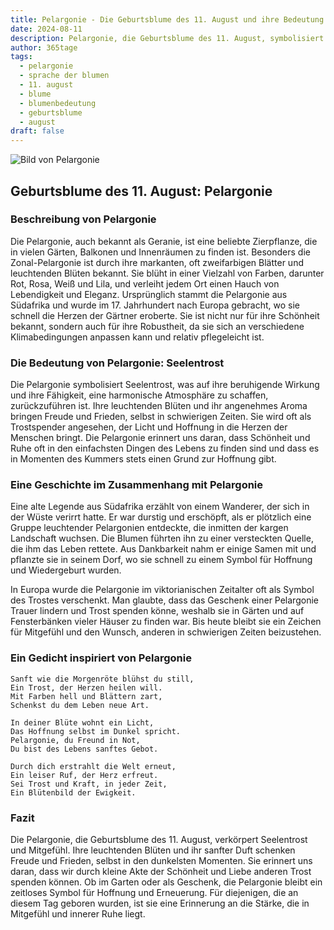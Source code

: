 ```yaml
---
title: Pelargonie - Die Geburtsblume des 11. August und ihre Bedeutung
date: 2024-08-11
description: Pelargonie, die Geburtsblume des 11. August, symbolisiert Seelentrost. Erfahre mehr über ihre Geschichte, Bedeutung und Symbolik in der Sprache der Blumen.
author: 365tage
tags:
  - pelargonie
  - sprache der blumen
  - 11. august
  - blume
  - blumenbedeutung
  - geburtsblume
  - august
draft: false
---
```


![Bild von Pelargonie](https://cdn.pixabay.com/photo/2013/11/04/19/02/red-205385_1280.jpg#center)


## Geburtsblume des 11. August: Pelargonie

### Beschreibung von Pelargonie

Die Pelargonie, auch bekannt als Geranie, ist eine beliebte Zierpflanze, die in vielen Gärten, Balkonen und Innenräumen zu finden ist. Besonders die Zonal-Pelargonie ist durch ihre markanten, oft zweifarbigen Blätter und leuchtenden Blüten bekannt. Sie blüht in einer Vielzahl von Farben, darunter Rot, Rosa, Weiß und Lila, und verleiht jedem Ort einen Hauch von Lebendigkeit und Eleganz. Ursprünglich stammt die Pelargonie aus Südafrika und wurde im 17. Jahrhundert nach Europa gebracht, wo sie schnell die Herzen der Gärtner eroberte. Sie ist nicht nur für ihre Schönheit bekannt, sondern auch für ihre Robustheit, da sie sich an verschiedene Klimabedingungen anpassen kann und relativ pflegeleicht ist.

### Die Bedeutung von Pelargonie: Seelentrost

Die Pelargonie symbolisiert Seelentrost, was auf ihre beruhigende Wirkung und ihre Fähigkeit, eine harmonische Atmosphäre zu schaffen, zurückzuführen ist. Ihre leuchtenden Blüten und ihr angenehmes Aroma bringen Freude und Frieden, selbst in schwierigen Zeiten. Sie wird oft als Trostspender angesehen, der Licht und Hoffnung in die Herzen der Menschen bringt. Die Pelargonie erinnert uns daran, dass Schönheit und Ruhe oft in den einfachsten Dingen des Lebens zu finden sind und dass es in Momenten des Kummers stets einen Grund zur Hoffnung gibt.

### Eine Geschichte im Zusammenhang mit Pelargonie

Eine alte Legende aus Südafrika erzählt von einem Wanderer, der sich in der Wüste verirrt hatte. Er war durstig und erschöpft, als er plötzlich eine Gruppe leuchtender Pelargonien entdeckte, die inmitten der kargen Landschaft wuchsen. Die Blumen führten ihn zu einer versteckten Quelle, die ihm das Leben rettete. Aus Dankbarkeit nahm er einige Samen mit und pflanzte sie in seinem Dorf, wo sie schnell zu einem Symbol für Hoffnung und Wiedergeburt wurden.

In Europa wurde die Pelargonie im viktorianischen Zeitalter oft als Symbol des Trostes verschenkt. Man glaubte, dass das Geschenk einer Pelargonie Trauer lindern und Trost spenden könne, weshalb sie in Gärten und auf Fensterbänken vieler Häuser zu finden war. Bis heute bleibt sie ein Zeichen für Mitgefühl und den Wunsch, anderen in schwierigen Zeiten beizustehen.

### Ein Gedicht inspiriert von Pelargonie

```
Sanft wie die Morgenröte blühst du still,  
Ein Trost, der Herzen heilen will.  
Mit Farben hell und Blättern zart,  
Schenkst du dem Leben neue Art.  

In deiner Blüte wohnt ein Licht,  
Das Hoffnung selbst im Dunkel spricht.  
Pelargonie, du Freund in Not,  
Du bist des Lebens sanftes Gebot.  

Durch dich erstrahlt die Welt erneut,  
Ein leiser Ruf, der Herz erfreut.  
Sei Trost und Kraft, in jeder Zeit,  
Ein Blütenbild der Ewigkeit.  
```

### Fazit

Die Pelargonie, die Geburtsblume des 11. August, verkörpert Seelentrost und Mitgefühl. Ihre leuchtenden Blüten und ihr sanfter Duft schenken Freude und Frieden, selbst in den dunkelsten Momenten. Sie erinnert uns daran, dass wir durch kleine Akte der Schönheit und Liebe anderen Trost spenden können. Ob im Garten oder als Geschenk, die Pelargonie bleibt ein zeitloses Symbol für Hoffnung und Erneuerung. Für diejenigen, die an diesem Tag geboren wurden, ist sie eine Erinnerung an die Stärke, die in Mitgefühl und innerer Ruhe liegt.